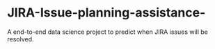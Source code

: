 # JIRA-Issue-planning-assistance-
A end-to-end data science project to predict when JIRA issues will be resolved.
